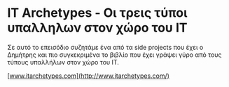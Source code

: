 # IT Archetypes - Οι τρεις τύποι υπαλληλων στον χώρο του IT

Σε αυτό το επεισόδιο συζητάμε ένα από τα side projects που έχει ο Δημήτρης και πιο συγκεκριμένα το βιβλίο που έχει γράψει γύρο από τους τύπους υπαλλήλων στον χώρο του IT.

[www.itarchetypes.com](http://www.itarchetypes.com/)

